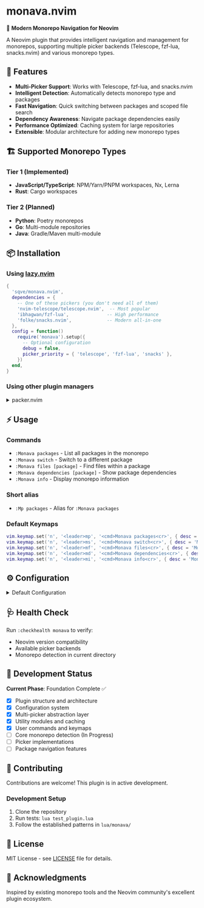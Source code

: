 # monava.nvim

🚀 **Modern Monorepo Navigation for Neovim**

A Neovim plugin that provides intelligent navigation and management for monorepos, supporting multiple picker backends (Telescope, fzf-lua, snacks.nvim) and various monorepo types.

## 🎯 Features

- **Multi-Picker Support**: Works with Telescope, fzf-lua, and snacks.nvim
- **Intelligent Detection**: Automatically detects monorepo type and packages
- **Fast Navigation**: Quick switching between packages and scoped file search
- **Dependency Awareness**: Navigate package dependencies easily
- **Performance Optimized**: Caching system for large repositories
- **Extensible**: Modular architecture for adding new monorepo types

## 🏗️ Supported Monorepo Types

### Tier 1 (Implemented)
- **JavaScript/TypeScript**: NPM/Yarn/PNPM workspaces, Nx, Lerna
- **Rust**: Cargo workspaces

### Tier 2 (Planned)
- **Python**: Poetry monorepos
- **Go**: Multi-module repositories
- **Java**: Gradle/Maven multi-module

## 📦 Installation

### Using [lazy.nvim](https://github.com/folke/lazy.nvim)

```lua
{
  'sqve/monava.nvim',
  dependencies = {
    -- One of these pickers (you don't need all of them)
    'nvim-telescope/telescope.nvim',  -- Most popular
    'ibhagwan/fzf-lua',              -- High performance
    'folke/snacks.nvim',             -- Modern all-in-one
  },
  config = function()
    require('monava').setup({
      -- Optional configuration
      debug = false,
      picker_priority = { 'telescope', 'fzf-lua', 'snacks' },
    })
  end,
}
```

### Using other plugin managers

<details>
<summary>packer.nvim</summary>

```lua
use {
  'sqve/monava.nvim',
  requires = {
    'nvim-telescope/telescope.nvim', -- or other supported pickers
  },
  config = function()
    require('monava').setup()
  end
}
```
</details>

## ⚡ Usage

### Commands

- `:Monava packages` - List all packages in the monorepo
- `:Monava switch` - Switch to a different package
- `:Monava files [package]` - Find files within a package
- `:Monava dependencies [package]` - Show package dependencies
- `:Monava info` - Display monorepo information

### Short alias

- `:Mp packages` - Alias for `:Monava packages`

### Default Keymaps

```lua
vim.keymap.set('n', '<leader>mp', '<cmd>Monava packages<cr>', { desc = 'Monava: packages' })
vim.keymap.set('n', '<leader>ms', '<cmd>Monava switch<cr>', { desc = 'Monava: switch' })
vim.keymap.set('n', '<leader>mf', '<cmd>Monava files<cr>', { desc = 'Monava: files' })
vim.keymap.set('n', '<leader>md', '<cmd>Monava dependencies<cr>', { desc = 'Monava: dependencies' })
vim.keymap.set('n', '<leader>mi', '<cmd>Monava info<cr>', { desc = 'Monava: info' })
```

## ⚙️ Configuration

<details>
<summary>Default Configuration</summary>

```lua
require('monava').setup({
  -- Debug mode
  debug = false,
  
  -- Picker preferences (in order of preference)
  picker_priority = { 'telescope', 'fzf-lua', 'snacks' },
  
  -- Cache settings
  cache = {
    enabled = true,
    ttl = 300, -- 5 minutes
  },
  
  -- Detection settings
  detection = {
    max_depth = 3,
    patterns = {
      javascript = { 'package.json', 'nx.json', 'lerna.json' },
      rust = { 'Cargo.toml' },
      python = { 'pyproject.toml', 'poetry.lock' },
      -- ... more patterns
    },
  },
  
  -- Keymaps (set to false to disable)
  keymaps = {
    packages = '<leader>mp',
    switch = '<leader>ms',
    files = '<leader>mf',
    dependencies = '<leader>md',
    info = '<leader>mi',
  },
})
```
</details>

## 🩺 Health Check

Run `:checkhealth monava` to verify:
- Neovim version compatibility
- Available picker backends
- Monorepo detection in current directory

## 🚧 Development Status

**Current Phase**: Foundation Complete ✅

- [x] Plugin structure and architecture
- [x] Configuration system
- [x] Multi-picker abstraction layer
- [x] Utility modules and caching
- [x] User commands and keymaps
- [ ] Core monorepo detection (In Progress)
- [ ] Picker implementations
- [ ] Package navigation features

## 🤝 Contributing

Contributions are welcome! This plugin is in active development.

### Development Setup

1. Clone the repository
2. Run tests: `lua test_plugin.lua`
3. Follow the established patterns in `lua/monava/`

## 📝 License

MIT License - see [LICENSE](LICENSE) file for details.

## 🙏 Acknowledgments

Inspired by existing monorepo tools and the Neovim community's excellent plugin ecosystem.
